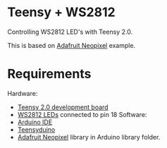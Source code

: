 Teensy + WS2812
===============

Controlling WS2812 LED's with Teensy 2.0.

This is based on [Adafruit Neopixel](https://github.com/adafruit/Adafruit_NeoPixel) example.

Requirements
============

Hardware:
* [Teensy 2.0 development board](http://www.pjrc.com/teensy/)
* [WS2812 LEDs](http://www.adafruit.com/datasheets/WS2812.pdf) connected to pin 18
Software:
* [Arduino IDE](http://www.arduino.cc/en/Main/Software)
* [Teensyduino](http://www.pjrc.com/teensy/td_download.html)
* [Adafruit Neopixel](https://github.com/adafruit/Adafruit_NeoPixel) library in Arduino library folder.


